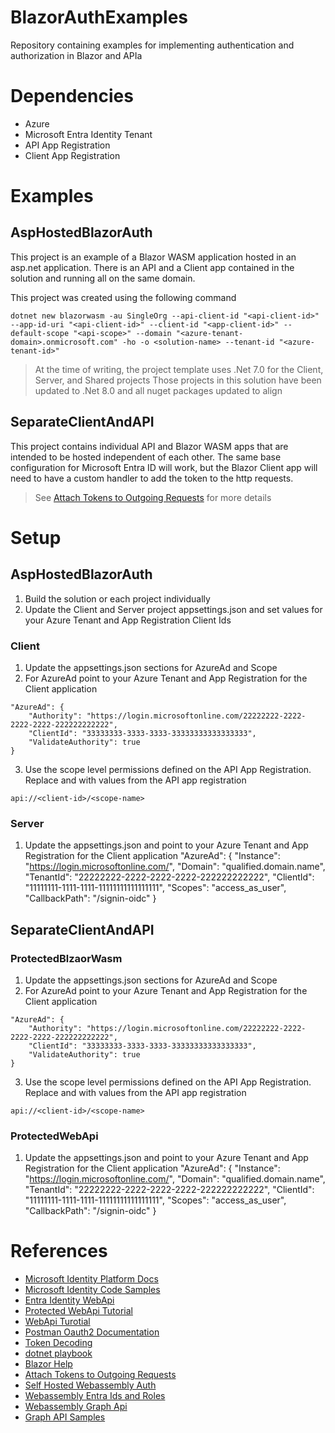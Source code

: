 # BlazorAuthExamples
Repository containing examples for implementing authentication and authorization in Blazor and APIa

# Dependencies
- Azure
- Microsoft Entra Identity Tenant
- API App Registration
- Client App Registration

# Examples

## AspHostedBlazorAuth
This project is an example of a Blazor WASM application hosted in an asp.net application.  There is an API and a Client app contained in the solution and running all on the same domain.

This project was created using the following command

```
dotnet new blazorwasm -au SingleOrg --api-client-id "<api-client-id>" --app-id-uri "<api-client-id>" --client-id "<app-client-id>" --default-scope "<api-scope>" --domain "<azure-tenant-domain>.onmicrosoft.com" -ho -o <solution-name> --tenant-id "<azure-tenant-id>"
```

> At the time of writing, the project template uses .Net 7.0 for the Client, Server, and Shared projects
> Those projects in this solution have been updated to .Net 8.0 and all nuget packages updated to align


## SeparateClientAndAPI
This project contains individual API and Blazor WASM apps that are intended to be hosted independent of each other.  The same base configuration for Microsoft Entra ID will work, but the Blazor Client app will need to have a custom handler to add the token to the http requests.
 > See [Attach Tokens to Outgoing Requests](https://learn.microsoft.com/en-us/aspnet/core/blazor/security/webassembly/additional-scenarios?view=aspnetcore-8.0#attach-tokens-to-outgoing-requests) for more details


# Setup

## AspHostedBlazorAuth
1. Build the solution or each project individually
2. Update the Client and Server project appsettings.json and set values for your Azure Tenant and App Registration Client Ids

### Client
1. Update the appsettings.json sections for AzureAd and Scope
2. For AzureAd point to your Azure Tenant and App Registration for the Client application
```
"AzureAd": {
    "Authority": "https://login.microsoftonline.com/22222222-2222-2222-2222-222222222222",
    "ClientId": "33333333-3333-3333-33333333333333333",
    "ValidateAuthority": true
}
```

3. Use the scope level permissions defined on the API App Registration.  Replace <client-id> and <scope-name> with values from the API app registration
```
api://<client-id>/<scope-name>
```

### Server
1. Update the appsettings.json and point to your Azure Tenant and App Registration for the Client application
"AzureAd": {
    "Instance": "https://login.microsoftonline.com/",
    "Domain": "qualified.domain.name",
    "TenantId": "22222222-2222-2222-2222-222222222222",
    "ClientId": "11111111-1111-1111-11111111111111111",
    "Scopes": "access_as_user",
    "CallbackPath": "/signin-oidc"
}

## SeparateClientAndAPI

### ProtectedBlzaorWasm
1. Update the appsettings.json sections for AzureAd and Scope
2. For AzureAd point to your Azure Tenant and App Registration for the Client application
```
"AzureAd": {
    "Authority": "https://login.microsoftonline.com/22222222-2222-2222-2222-222222222222",
    "ClientId": "33333333-3333-3333-33333333333333333",
    "ValidateAuthority": true
}
```

3. Use the scope level permissions defined on the API App Registration.  Replace <client-id> and <scope-name> with values from the API app registration
```
api://<client-id>/<scope-name>
```

### ProtectedWebApi
1. Update the appsettings.json and point to your Azure Tenant and App Registration for the Client application
"AzureAd": {
    "Instance": "https://login.microsoftonline.com/",
    "Domain": "qualified.domain.name",
    "TenantId": "22222222-2222-2222-2222-222222222222",
    "ClientId": "11111111-1111-1111-11111111111111111",
    "Scopes": "access_as_user",
    "CallbackPath": "/signin-oidc"
}

# References
- [Microsoft Identity Platform Docs](https://learn.microsoft.com/en-us/entra/identity-platform/)
- [Microsoft Identity Code Samples](https://learn.microsoft.com/en-us/entra/identity-platform/sample-v2-code)
- [Entra Identity WebApi](https://learn.microsoft.com/en-us/entra/identity-platform/index-web-api)
- [Protected WebApi Tutorial](https://learn.microsoft.com/en-us/entra/identity-platform/tutorial-web-api-dotnet-register-app)
- [WebApi Turotial](https://learn.microsoft.com/en-us/entra/identity-platform/quickstart-web-api-aspnet-core-protect-api)
- [Postman Oauth2 Documentation](https://learning.postman.com/docs/sending-requests/authorization/oauth-20/)
- [Token Decoding](https://jwt.ms/)
- [dotnet playbook](https://dotnetplaybook.com/secure-a-net-core-api-using-bearer-authentication/)
- [Blazor Help](https://blazorhelpwebsite.com/ViewBlogPost/55)
- [Attach Tokens to Outgoing Requests](https://learn.microsoft.com/en-us/aspnet/core/blazor/security/webassembly/additional-scenarios?view=aspnetcore-8.0#attach-tokens-to-outgoing-requests)
- [Self Hosted Webassembly Auth](https://learn.microsoft.com/en-us/aspnet/core/blazor/security/webassembly/hosted-with-microsoft-entra-id?view=aspnetcore-7.0&viewFallbackFrom=aspnetcore-8.0&viewFallbackForm=aspnetcore-8.0&source=recommendations)
- [Webassembly Entra Ids and Roles](https://learn.microsoft.com/en-us/aspnet/core/blazor/security/webassembly/microsoft-entra-id-groups-and-roles?view=aspnetcore-8.0&pivots=graph-sdk-5)
- [Webassembly Graph Api](https://learn.microsoft.com/en-us/aspnet/core/blazor/security/webassembly/graph-api?view=aspnetcore-8.0&pivots=graph-sdk-5)
- [Graph API Samples](https://github.com/microsoftgraph/msgraph-sample-blazor-clientside/blob/main/GraphSample/Graph/GraphClaimsPrincipalExtensions.cs)